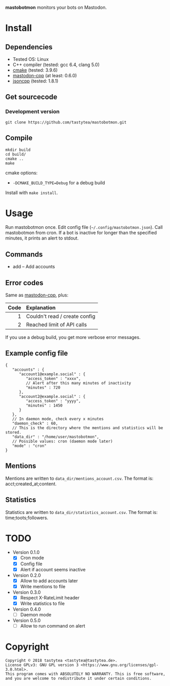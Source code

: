 **mastobotmon** monitors your bots on Mastodon.

# Install

## Dependencies

 * Tested OS: Linux
 * C++ compiler (tested: gcc 6.4, clang 5.0)
 * [cmake](https://cmake.org/) (tested: 3.9.6)
 * [mastodon-cpp](https://github.com/tastytea/mastodon-cpp) (at least: 0.6.0)
 * [jsoncpp](https://github.com/open-source-parsers/jsoncpp) (tested: 1.8.1)

## Get sourcecode

### Development version

    git clone https://github.com/tastytea/mastobotmon.git

## Compile

    mkdir build
    cd build/
    cmake ..
    make

cmake options:

 * `-DCMAKE_BUILD_TYPE=Debug` for a debug build

Install with `make install`.

# Usage

Run mastobotmon once. Edit config file (`~/.config/mastobotmon.json`).
Call mastobotmon from cron. If a bot is inactive for longer than the specified
minutes, it prints an alert to stdout.

## Commands
* add – Add accounts

## Error codes

Same as [mastodon-cpp](https://github.com/tastytea/mastodon-cpp/blob/master/README.md#error-codes), plus:

|      Code | Explanation                   |
| --------: |:------------------------------|
|         1 | Couldn't read / create config |
|         2 | Reached limit of API calls    |

If you use a debug build, you get more verbose error messages.

## Example config file

    {
       "accounts" : {
          "account1@example.social" : {
             "access_token" : "xxxx",
             // Alert after this many minutes of inactivity
             "minutes" : 720
          },
          "account2@example.social" : {
             "access_token" : "yyyy",
             "minutes" : 1450
          }
       },
       // In daemon mode, check every x minutes
       "daemon_check" : 60,
       // This is the directory where the mentions and statistics will be stored.
       "data_dir" : "/home/user/mastobotmon",
       // Possible values: cron (daemon mode later)
       "mode" : "cron"
    }

## Mentions

Mentions are written to `data_dir/mentions_account.csv`. The format is: acct;created_at;content.

## Statistics

Statistics are written to `data_dir/statistics_account.csv`. The format is: time;toots;followers.

# TODO

* Version 0.1.0
    * [x] Cron mode
    * [x] Config file
    * [x] Alert if account seems inactive
* Version 0.2.0
    * [x] Allow to add accounts later
    * [x] Write mentions to file
* Version 0.3.0
    * [x] Respect X-RateLimit header
    * [x] Write statistics to file
* Version 0.4.0
    * [ ] Daemon mode
* Version 0.5.0
    * [ ] Allow to run command on alert

# Copyright

    Copyright © 2018 tastytea <tastytea@tastytea.de>.
    License GPLv3: GNU GPL version 3 <https://www.gnu.org/licenses/gpl-3.0.html>.
    This program comes with ABSOLUTELY NO WARRANTY. This is free software,
    and you are welcome to redistribute it under certain conditions.
